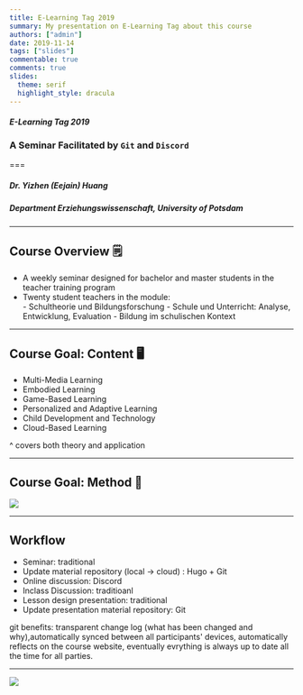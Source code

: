 ```yaml
---
title: E-Learning Tag 2019 
summary: My presentation on E-Learning Tag about this course
authors: ["admin"]
date: 2019-11-14
tags: ["slides"]
commentable: true
comments: true
slides:
  theme: serif
  highlight_style: dracula
---
```


#### *E-Learning Tag 2019*
### A Seminar Facilitated by `Git` and `Discord`
===
##### Dr. Yizhen (Eejain) Huang
##### Department Erziehungswissenschaft, University of Potsdam

---
## Course Overview 🗒
- A weekly seminar designed for bachelor and master students in the teacher training program
- Twenty student teachers in the module:  
      - Schultheorie und Bildungsforschung
      - Schule und Unterricht: Analyse, Entwicklung, Evaluation 
      - Bildung im schulischen Kontext

---
## Course Goal: Content 🖥
- Multi-Media Learning
- Embodied Learning
- Game-Based Learning
- Personalized and Adaptive Learning
- Child Development and Technology
- Cloud-Based Learning

^ covers both theory and application

---
## Course Goal: Method 💫

![](/media/edutech.png)

---
## Workflow
- Seminar: traditional
- Update material repository (local → cloud) : Hugo + Git
- Online discussion: Discord
- Inclass Discussion: traditioanl  
- Lesson design presentation: traditional 
- Update presentation material repository: Git

<aside class="notes">
      git benefits: transparent change log (what has been changed and why),automatically synced between all participants' devices, automatically reflects on the course website, eventually evrything is always up to date all the time for all parties. 
</aside>


---
![](/media/edutech_snap.png)
